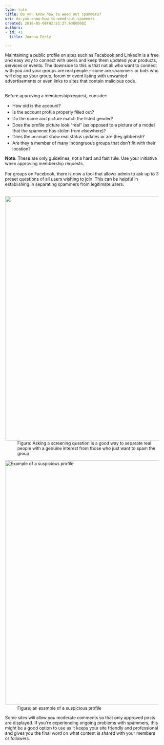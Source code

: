 ```yaml
---
type: rule
title: Do you know how to weed out spammers?
uri: do-you-know-how-to-weed-out-spammers
created: 2016-05-06T02:53:37.0000000Z
authors:
- id: 41
  title: Joanna Feely

---
```




<span class='intro'> ​​​Maintaining a public profile on sites such as Facebook and LinkedIn is a free and easy way to connect with users and keep them updated&#160;your products, services or events. The downside to this is that not all who want to connect with you and your groups are real people – some are spammers or bots who will clog up your group, forum or event listing with unwanted advertisements or even links to sites that contain malicious code.<div><br></div><div>​Before approving a membership request, consider&#58;</div> </span>

<div><ul><li>
         <span style="line-height&#58;1.5em;">How old is the account?</span><br></li><li>
         <span style="line-height&#58;1.5em;">Is the account profile properly filled out?&#160;</span><br></li><li>
         <span style="line-height&#58;1.5em;">Do the name and picture match the listed gender?&#160;</span><br></li><li>
         <span style="line-height&#58;1.5em;">Does the profile picture look “real” (as opposed to a picture of a model that the spammer has stolen from elsewhere)?</span><br></li><li>
         <span style="line-height&#58;1.5em;">Does the account show real status updates or are they gibberish?</span><br></li><li>
         <span style="line-height&#58;1.5em;">Are they a member of many incongruous groups that don’t fit with their location?&#160;</span><br></li></ul></div><div><b>Note&#58;</b>&#160;These are only&#160;guidelines, not a hard and fast rule. Use your initiative when approving membership requests.&#160;</div><div>
   <br>
</div><div>For groups on Facebook, there is now a tool that allows admin to ask up to 3 preset questions of all users wishing to join. This can be helpful in establishing in separating spammers from legitimate users.<br></div><div>​​<br></div><dl class="image"><dt><img src="/PublishingImages/facebook%20screening%20questions.jpg" alt="" style="width&#58;800px;" /></dt><dd>Figure&#58; Asking a screening question is a good way to separate real people with a genuine interest from those who just want to spam the group<br></dd></dl><dl class="image"><dt>​<img src="/PublishingImages/suspicious-profile.png" alt="Example of a suspicious profile" style="width&#58;800px;" /></dt><dd> Figure&#58; an example of a suspicious profile</dd></dl>
<p class="ssw15-rteElement-P">Some sites will allow you moderate comments so that only approved posts are displayed. If you're experiencing ongoing problems with spammers,&#160;this might be a good option to use&#160;as it keeps your site friendly and professional and gives you the final word on what content is shared with your members or followers.&#160;<br></p>


